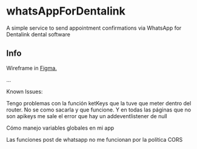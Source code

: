 # whatsAppForDentalink

A simple service to send appointment confirmations via WhatsApp for Dentalink dental software

## Info

Wireframe in [Figma.](https://www.figma.com/file/a4yaXq5cNPnrc2RmFtfJ7r/Wireframe-env%C3%ADo-de-whatsapp?node-id=0%3A1)

...

Known Issues:

Tengo problemas con la función ketKeys que la tuve que meter dentro del router. No se como sacarla y que funcione. Y en todas las páginas que no son apikeys me sale el error que hay un addeventlistener de null

Cómo manejo variables globales en mi app

Las funciones post de whatsapp no me funcionan por la política CORS


